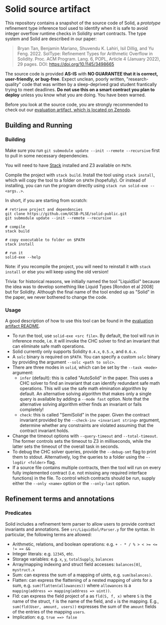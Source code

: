 # Solid source artifact

This repository contains a snapshot of the source code of Solid, a _prototype_
refinement type inference tool used to identify when it is safe to avoid integer
overflow runtime checks in Solidity smart contracts. The type system and Solid
are described in our paper:

> Bryan Tan, Benjamin Mariano, Shuvendu K. Lahiri, Isil Dillig, and Yu
> Feng. 2022. SolType: Refinement Types for Arithmetic Overflow in Solidity.
> Proc. ACM Program. Lang. 6, POPL, Article 4 (January 2022), 29 pages.
> DOI: https://doi.org/10.1145/3498665

The source code is provided **AS-IS** with **NO GUARANTEE that it is correct,
user-friendly, or bug-free**. Expect unclean, poorly written, "research-quality"
code that was written by a sleep-deprived grad student frantically trying to
meet deadlines. **Do not use this on a smart contract you plan to deploy**
unless you know what you are doing. You have been warned.

Before you look at the source code, you are strongly recommended to check out
our [evaluation artifact, which is located on Zenodo][eval-artifact-link].

## Building and Running

### Building

Make sure you run `git submodule update --init --remote --recursive` first to
pull in some necessary dependencies.

You will need to have [Stack][haskell-stack] installed and Z3 available on
`PATH`.

Compile the project with `stack build`. Install the tool using `stack install`,
which will copy the tool to a folder on `$PATH` (hopefully). Or instead of
installing, you can run the program directly using `stack run solid-exe -- <args..>`.

In short, if you are starting from scratch:
```
# retrieve project and dependencies
git clone https://github.com/UCSB-PLSE/solid-public.git
git submodule update --init --remote --recursive

# compile
stack build

# copy executable to folder on $PATH
stack install

# run it
solid-exe --help
```

Note: if you recompile the project, you will need to reinstall it with `stack
install` or else you will keep using the old version!

Trivia: for historical reasons, we initially named the tool "LiquidSol" because
the idea was to develop something like Liquid Types [Rondon et al 2008] but for
Solidity. Although the final name of the tool ended up as "Solid" in the paper,
we never bothered to change the code.

### Usage

A good description of how to use this tool can be found in the [evaluation
artifact README][eval-artifact-link].

* To run the tool, use `solid-exe <src file>`. By default, the tool will run
  in inference mode, i.e. it will invoke the CHC solver to find an invariant
  that can eliminate safe math operations.
* Solid currently only supports Solidity `0.4.x`, `0.5.x`, and `0.6.x`.
* A `solc` binary is required on `$PATH`. You can specify a custom `solc` binary
  by providing the argument `--solc <path to solc>`.
* There are three modes in `solid`, which can be set by the `--task <mode>`
  argument:
  * `infer` (default): this is called "AutoSolid" in the paper. This uses a CHC
    solver to find an invariant that can identify redundant safe math
    operations. This will use the safe math elmination algorithm by default. An
    alternative solving algorithm that makes only a single query is available by
    adding a `--mode fast` option. Note that the alternative solving algorithm
    either finds an invariant or fails completely!
  * `check`: this is called "SemiSolid" in the paper. Given the contract
    invariant provided by the `--check-inv <invariant string>` argument,
    determine whether any constraints are violated assuming that the contract
    invariant holds.
* Change the timeout options with `--query-timeout` and `--total-timeout`. The
  former controls sets the timeout to Z3 in milliseconds, while the latter sets
  the timeout of the overall task in seconds.
* To debug the CHC solver queries, provide the `--debug-smt` flag to print them
  to stdout. Alternatively, log the queries to a folder using the `--logdir
  <folder>` flag.
* If a source file contains multiple contracts, then the tool will run on every
  fully implemented contract (i.e. not missing any required interface functions)
  in the file. To control which contracts should be run, supply either the
  `--only <name>` option or the `--only-last` option.

## Refinement terms and annotations

### Predicates

Solid includes a refinement term parser to allow users to provide contract
invariants and annotations. See `src/LiquidSol/Parser.y` for the syntax. In
particular, the following terms are allowed:

* Arithmetic, relations, and boolean operations: e.g. `+ - * / % > < >= <= != == &&`
* Integer literals: e.g. `12345`, etc.
* Storage variables: e.g. `x`, `y`, `totalSupply`, `balances`
* Array/mapping indexing and struct field accesses: `balances[0]`, `mystruct.x`
* Sum: can express the sum of a mapping of uints, e.g. `sum(balances)`.
* Flatten: can express the flattening of a nested mapping of uints for a sum,
  e.g. `sum(flatten(allowances))` where `allowances` is a `mapping(address =>
  mapping(address => uint))`.
* Fld: can express the field project of a as `fld(S, f, x)` where `S` is the
  name of the struct, `f` is the name of the field, and `x` is the mapping.
  E.g., `sum(fld(User, amount, users))` expresses the sum of the `amount` fields
  of the entries of the mapping `users`.
* Implication: e.g. `true ==> false`

[haskell-stack]: https://docs.haskellstack.org/en/stable/README/
[eval-artifact-link]: https://doi.org/10.5281/zenodo.5553960
